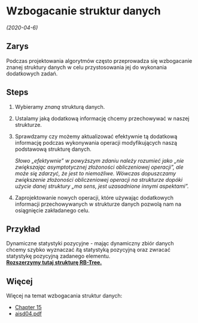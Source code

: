 # Wzbogacanie struktur danych
*(2020-04-6)*

## Zarys

Podczas projektowania algorytmów często przeprowadza się wzbogacanie znanej struktury danych w celu przystosowania jej do wykonania dodatkowych zadań.

## Steps

1. Wybieramy *znaną* strukturą danych.
2. Ustalamy jaką dodatkową informację chcemy przechowywać w naszej strukturze.
3. Sprawdzamy czy możemy aktualizować efektywnie tą dodatkową informację podczas wykonywania operacji modyfikujących naszą podstawową strukturę danych.

    *Słowo „efektywnie” w powyższym zdaniu należy rozumieć jako „nie zwiększając asymptotycznej złożoności obliczeniowej operacji”, ale może się zdarzyć, że jest to niemożliwe. Wówczas dopuszczamy zwiększenie złożoności obliczeniowej operacji na strukturze dopóki użycie danej struktury „ma sens, jest uzasadnione innymi aspektami”.*
4. Zaprojektowanie nowych operacji, które używając dodatkowych informacji przechowywanych w strukturze danych pozwolą nam na osiągnięcie zakładanego celu.

## Przykład

Dynamiczne statystyki pozycyjne - mając dynamiczny zbiór danych chcemy szybko wyznaczać $i$tą statystyką pozycyjną oraz zwracać statystykę pozycyjną zadanego elementu.\
[**Rozszerzymy tutaj strukturę RB-Tree.**](rb-trees-ze-statystykami-pozycyjnymi.md)

## Więcej

Więcej na temat wzbogacania struktur danych:

- [Chapter 15](https://web.ist.utl.pt/~fabio.ferreira/material/asa/clrs.pdf)
- [aisd04.pdf](https://drive.google.com/drive/folders/0B83LMR1NBoUXLXdYZ2hsNFBqTTA)

